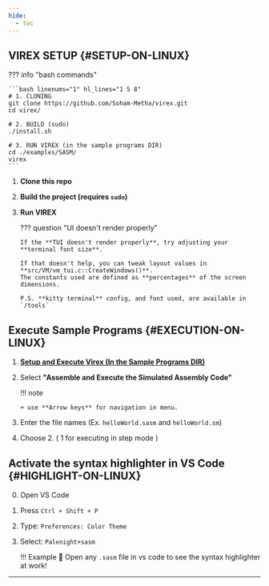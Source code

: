 ```yaml
---
hide:
  - toc
---
```


## VIREX SETUP {#SETUP-ON-LINUX}

??? info "bash commands"

    ```bash linenums="1" hl_lines="1 5 8"
    # 1. CLONING
    git clone https://github.com/Soham-Metha/virex.git
    cd virex/

    # 2. BUILD (sudo)
    ./install.sh

    # 3. RUN VIREX (in the sample programs DIR)
    cd ./examples/SASM/
    virex
    ```

1.  **Clone this repo**

2.  **Build the project (requires `sudo`)**

3.  **Run VIREX**

    ??? question "UI doesn't render properly"

        If the **TUI doesn't render properly**, try adjusting your **terminal font size**.

        If that doesn't help, you can tweak layout values in **src/VM/vm_tui.c::CreateWindows()**.
        The constants used are defined as **percentages** of the screen dimensions.

        P.S. **kitty terminal** config, and font used, are available in `/tools`

## Execute Sample Programs {#EXECUTION-ON-LINUX}

1.  [**Setup and Execute Virex (In the Sample Programs DIR)**](#setup-on-linux)
2.  Select **"Assemble and Execute the Simulated Assembly Code"**

    !!! note

        ⌨️ use **Arrow keys** for navigation in menu.

3.  Enter the file names (Ex. `helloWorld.sasm` and `helloWorld.sm`)
4.  Choose 2. ( 1 for executing in step mode )

## Activate the syntax highlighter in VS Code {#HIGHLIGHT-ON-LINUX}

0. Open VS Code
1. Press `Ctrl + Shift + P`
2. Type: `Preferences: Color Theme`
3. Select: `Palenight+sasm`

    !!! Example
        🎨 Open any `.sasm` file in vs code to see the syntax highlighter at work!

---
